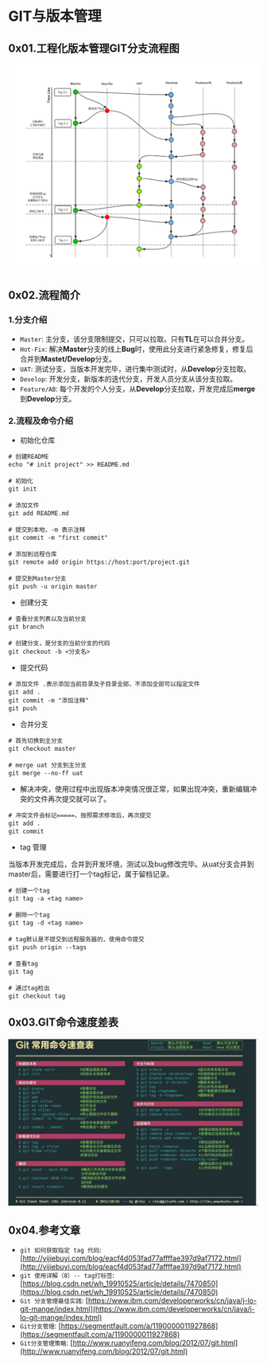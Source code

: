# GIT与版本管理

## 0x01.工程化版本管理GIT分支流程图

![git_flow](./images/git_flow.jpg)

## 0x02.流程简介

### 1.分支介绍

- `Master`: 主分支，该分支限制提交，只可以拉取。只有**TL**在可以合并分支。
- `Hot-Fix`: 解决**Master**分支的线上**Bug**时，使用此分支进行紧急修复，修复后合并到**Mastet/Develop**分支。
- `UAT`: 测试分支，当版本开发完毕，进行集中测试时，从**Develop**分支拉取。
- `Develop`: 开发分支，新版本的迭代分支，开发人员分支从该分支拉取。
- `Feature/AB`: 每个开发的个人分支，从**Develop**分支拉取，开发完成后**merge**到**Develop**分支。

### 2.流程及命令介绍

- 初始化仓库

```shell
# 创建README
echo "# init project" >> README.md

# 初始化
git init

# 添加文件
git add README.md

# 提交到本地，-m 表示注释
git commit -m "first commit"

# 添加到远程仓库
git remote add origin https://host:port/project.git

# 提交到Master分支
git push -u origin master
```

- 创建分支

```shell
# 查看分支列表以及当前分支
git branch

# 创建分支，是分支的当前分支的代码
git checkout -b <分支名>
```

- 提交代码

```shell
# 添加文件 .表示添加当前目录及子目录全部，不添加全部可以指定文件
git add .
git commit -m "添加注释"
git push
```

- 合并分支

```shell
# 首先切换到主分支
git checkout master

# merge uat 分支到主分支
git merge --no-ff uat
```

- 解决冲突，使用过程中出现版本冲突情况很正常，如果出现冲突，重新编辑冲突的文件再次提交就可以了。

```shell
# 冲突文件会标记=====，按照需求修改后，再次提交
git add .
git commit
```

- tag 管理
  
当版本开发完成后，合并到开发环境，测试以及bug修改完毕。从uat分支合并到master后，需要进行打一个tag标记，属于留档记录。

```shell
# 创建一个tag
git tag -a <tag name>

# 删除一个tag
git tag -d <tag name>

# tag默认是不提交到远程服务器的，使用命令提交
git push origin --tags

# 查看tag
git tag

# 通过tag检出
git checkout tag
```

## 0x03.GIT命令速度差表

![git_table](./images/git_table.png)

## 0x04.参考文章

- `git 如何获取指定 tag 代码`: [http://yijiebuyi.com/blog/eacf4d053fad77affffae397d9af7172.html](http://yijiebuyi.com/blog/eacf4d053fad77affffae397d9af7172.html)
- `git 使用详解（8）-- tag打标签`: [https://blog.csdn.net/wh_19910525/article/details/7470850](https://blog.csdn.net/wh_19910525/article/details/7470850)
- `Git 分支管理最佳实践`: [https://www.ibm.com/developerworks/cn/java/j-lo-git-mange/index.html](https://www.ibm.com/developerworks/cn/java/j-lo-git-mange/index.html)
- `Git分支管理`: [https://segmentfault.com/a/1190000011927868](https://segmentfault.com/a/1190000011927868)
- `Git分支管理策略`: [http://www.ruanyifeng.com/blog/2012/07/git.html](http://www.ruanyifeng.com/blog/2012/07/git.html)
